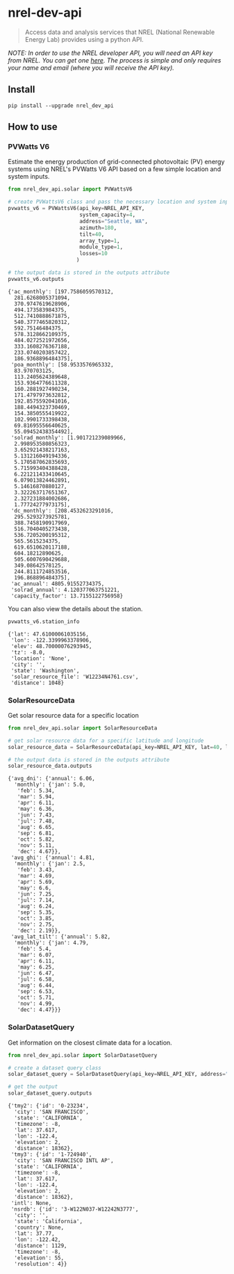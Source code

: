 # nrel-dev-api
> Access data and analysis services that NREL (National Renewable Energy Lab) provides using a python API.


*NOTE: In order to use the NREL developer API, you will need an API key from NREL. You can get one [here](https://developer.nrel.gov/signup/). The process is simple and only requires your name and email (where you will receive the API key).*

## Install

`pip install --upgrade nrel_dev_api`

## How to use

### PVWatts V6

Estimate the energy production of grid-connected photovoltaic (PV) energy systems using NREL's PVWatts V6 API based on a few simple location and system inputs.

```python
from nrel_dev_api.solar import PVWattsV6

# create PVWattsV6 class and pass the necessary location and system inputs
pvwatts_v6 = PVWattsV6(api_key=NREL_API_KEY,
                       system_capacity=4,
                       address="Seattle, WA",
                       azimuth=180,
                       tilt=40,
                       array_type=1,
                       module_type=1,
                       losses=10
                      )

# the output data is stored in the outputs attribute
pvwatts_v6.outputs
```




    {'ac_monthly': [197.7586059570312,
      281.6268005371094,
      370.9747619628906,
      494.173583984375,
      512.7410888671875,
      540.3777465820312,
      592.75146484375,
      578.3128662109375,
      484.0272521972656,
      333.1608276367188,
      233.0740203857422,
      186.9368896484375],
     'poa_monthly': [58.9533576965332,
      83.970703125,
      113.2405624389648,
      153.9364776611328,
      160.2881927490234,
      171.4797973632812,
      192.8575592041016,
      188.4494323730469,
      154.3850555419922,
      102.9901733398438,
      69.81695556640625,
      55.09452438354492],
     'solrad_monthly': [1.901721239089966,
      2.998953580856323,
      3.652921438217163,
      5.131216049194336,
      5.170587062835693,
      5.715993404388428,
      6.221211433410645,
      6.079013824462891,
      5.14616870880127,
      3.322263717651367,
      2.327231884002686,
      1.77724277973175],
     'dc_monthly': [208.4532623291016,
      295.5293273925781,
      388.7458190917969,
      516.7040405273438,
      536.7205200195312,
      565.5615234375,
      619.6510620117188,
      604.18212890625,
      505.6007690429688,
      349.08642578125,
      244.8111724853516,
      196.868896484375],
     'ac_annual': 4805.91552734375,
     'solrad_annual': 4.120377063751221,
     'capacity_factor': 13.7155122756958}



You can also view the details about the station.

```python
pvwatts_v6.station_info
```




    {'lat': 47.61000061035156,
     'lon': -122.3399963378906,
     'elev': 48.70000076293945,
     'tz': -8.0,
     'location': 'None',
     'city': '',
     'state': 'Washington',
     'solar_resource_file': 'W12234N4761.csv',
     'distance': 1048}



### SolarResourceData

Get solar resource data for a specific location

```python
from nrel_dev_api.solar import SolarResourceData

# get solar resource data for a specific latitude and longitude
solar_resource_data = SolarResourceData(api_key=NREL_API_KEY, lat=40, lon=-105)

# the output data is stored in the outputs attribute
solar_resource_data.outputs
```




    {'avg_dni': {'annual': 6.06,
      'monthly': {'jan': 5.0,
       'feb': 5.34,
       'mar': 5.94,
       'apr': 6.11,
       'may': 6.36,
       'jun': 7.43,
       'jul': 7.48,
       'aug': 6.65,
       'sep': 6.81,
       'oct': 5.82,
       'nov': 5.11,
       'dec': 4.67}},
     'avg_ghi': {'annual': 4.81,
      'monthly': {'jan': 2.5,
       'feb': 3.43,
       'mar': 4.69,
       'apr': 5.69,
       'may': 6.6,
       'jun': 7.25,
       'jul': 7.14,
       'aug': 6.24,
       'sep': 5.35,
       'oct': 3.85,
       'nov': 2.75,
       'dec': 2.19}},
     'avg_lat_tilt': {'annual': 5.82,
      'monthly': {'jan': 4.79,
       'feb': 5.4,
       'mar': 6.07,
       'apr': 6.11,
       'may': 6.25,
       'jun': 6.47,
       'jul': 6.58,
       'aug': 6.44,
       'sep': 6.53,
       'oct': 5.71,
       'nov': 4.99,
       'dec': 4.47}}}



### SolarDatasetQuery

Get information on the closest climate data for a location.

```python
from nrel_dev_api.solar import SolarDatasetQuery

# create a dataset query class
solar_dataset_query = SolarDatasetQuery(api_key=NREL_API_KEY, address="San Francisco, CA")

# get the output
solar_dataset_query.outputs
```




    {'tmy2': {'id': '0-23234',
      'city': 'SAN FRANCISCO',
      'state': 'CALIFORNIA',
      'timezone': -8,
      'lat': 37.617,
      'lon': -122.4,
      'elevation': 2,
      'distance': 18362},
     'tmy3': {'id': '1-724940',
      'city': 'SAN FRANCISCO INTL AP',
      'state': 'CALIFORNIA',
      'timezone': -8,
      'lat': 37.617,
      'lon': -122.4,
      'elevation': 2,
      'distance': 18362},
     'intl': None,
     'nsrdb': {'id': '3-W122N037-W12242N3777',
      'city': '',
      'state': 'California',
      'country': None,
      'lat': 37.77,
      'lon': -122.42,
      'distance': 1129,
      'timezone': -8,
      'elevation': 55,
      'resolution': 4}}


